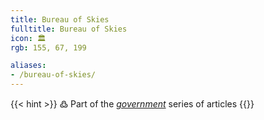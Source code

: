 ```yaml
---
title: Bureau of Skies
fulltitle: Bureau of Skies
icon: 🏛️
rgb: 155, 67, 199

aliases:
- /bureau-of-skies/
---
```

{{< hint >}}
߷ Part of the *[government](/government/)* series of articles
{{</hint>}}